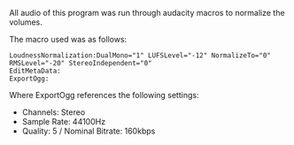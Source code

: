 All audio of this program was run through audacity macros to normalize the volumes.

The macro used was as follows:

```
LoudnessNormalization:DualMono="1" LUFSLevel="-12" NormalizeTo="0" RMSLevel="-20" StereoIndependent="0"
EditMetaData:
ExportOgg:
```

Where ExportOgg references the following settings:
- Channels: Stereo
- Sample Rate: 44100Hz
- Quality: 5 / Nominal Bitrate: 160kbps